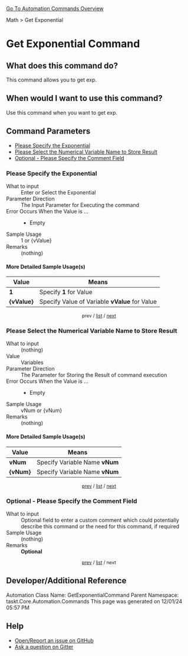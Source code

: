 <!--TITLE: Get Exponential Command -->
<!-- SUBTITLE: a command in the Math group. -->
[Go To Automation Commands Overview](/automation-commands.md)


Math &gt; Get Exponential


# Get Exponential Command


## What does this command do?
This command allows you to get exp.


## When would I want to use this command?
Use this command when you want to get exp.


<a id="param_list"></a>
## Command Parameters
- [Please Specify the Exponential](#param_0)
- [Please Select the Numerical Variable Name to Store Result](#param_1)
- [Optional - Please Specify the Comment Field](#param_2)


<a id="param_0"></a>
### Please Specify the Exponential


<dl>
<dt>What to input</dt><dd>Enter or Select the Exponential</dd>
<dt>Parameter Direction</dt><dd>The Input Parameter for Executing the command</dd>
<dt>Error Occurs When the Value is ...</dt><dd><ul>
<li>Empty</li>
</ul></dd>
<dt>Sample Usage</dt><dd>1 or {vValue}</dd>
<dt>Remarks</dt><dd>(nothing)</dd>
</dl>




#### More Detailed Sample Usage(s)
| Value | Means |
|---|---|
| <strong>1</strong> | Specify **1** for Value |
| <strong>{vValue}</strong> | Specify Value of Variable **vValue** for Value |


<div style="font-size: 90%; text-align: center">


prev / [list](#param_list) / [next](#param_1)


</div>


<a id="param_1"></a>
### Please Select the Numerical Variable Name to Store Result


<dl>
<dt>What to input</dt><dd>(nothing)</dd>
<dt>Value</dt><dd>Variables</dd>
<dt>Parameter Direction</dt><dd>The Parameter for Storing the Result of command execution</dd>
<dt>Error Occurs When the Value is ...</dt><dd><ul>
<li>Empty</li>
</ul></dd>
<dt>Sample Usage</dt><dd>vNum or {vNum}</dd>
<dt>Remarks</dt><dd>(nothing)</dd>
</dl>




#### More Detailed Sample Usage(s)
| Value | Means |
|---|---|
| <strong>vNum</strong> | Specify Variable Name **vNum** |
| <strong>{vNum}</strong> | Specify Variable Name **vNum** |


<div style="font-size: 90%; text-align: center">


[prev](#param_1) / [list](#param_list) / [next](#param_2)


</div>


<a id="param_2"></a>
### Optional - Please Specify the Comment Field


<dl>
<dt>What to input</dt><dd>Optional field to enter a custom comment which could potentially describe this command or the need for this command, if required</dd>
<dt>Sample Usage</dt><dd>(nothing)</dd>
<dt>Remarks</dt><dd><strong>Optional</strong><br></dd>
</dl>




<div style="font-size: 90%; text-align: center">


[prev](#param_2) / [list](#param_list) / next


</div>


## Developer/Additional Reference
Automation Class Name: GetExponentialCommand
Parent Namespace: taskt.Core.Automation.Commands
This page was generated on 12/01/24 05:57 PM


## Help
- [Open/Report an issue on GitHub](https://github.com/rcktrncn/taskt/issues/new)
- [Ask a question on Gitter](https://gitter.im/taskt-rpa/Lobby)
